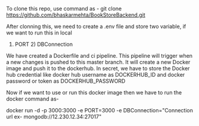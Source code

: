 To clone this repo, use command as - git clone https://github.com/bhaskarmehta/BookStoreBackend.git


After clonning this, we need to create a .env file and store two variable, if we want to run this in local
 1) PORT 2) DBConnection

We have created a Dockerfile and ci pipeline. This pipeline will trigger when a new changes is pushed to this master branch. It will create a new Docker image and push it to the dockerhub.
In secret, we have to store the Docker hub credential like docker hub username as DOCKERHUB_ID and docker password or token as DOCKERHUB_PASSWORD

Now if we want to use or run this docker image then we have to run the docker command as-

docker run -d -p 3000:3000 -e PORT=3000 -e DBConnection="Connection url ex- mongodb://12.230.12.34:27017" <image name>
